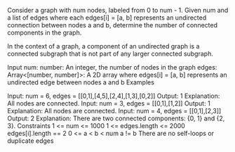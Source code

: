 Consider a graph with num nodes, labeled from 0 to num - 1. Given num and a list of edges where each edges[i] = [a, b] represents an undirected connection between nodes a and b, determine the number of connected components in the graph.

In the context of a graph, a component of an undirected graph is a connected subgraph that is not part of any larger connected subgraph.

Input
num: number: An integer, the number of nodes in the graph
edges: Array<[number, number]>: A 2D array where edges[i] = [a, b] represents an undirected edge between nodes a and b
Examples

Input: num = 6, edges = [[0,1],[4,5],[2,4],[1,3],[0,2]]
Output: 1
Explanation: All nodes are connected.
Input: num = 3, edges = [[0,1],[1,2]]
Output: 1
Explanation: All nodes are connected.
Input: num = 4, edges = [[0,1],[2,3]]
Output: 2
Explanation: There are two connected components: {0, 1} and {2, 3}.
Constraints
1 <= num <= 1000
1 <= edges.length <= 2000
edges[i].length == 2
0 <= a < b < num
a != b
There are no self-loops or duplicate edges
